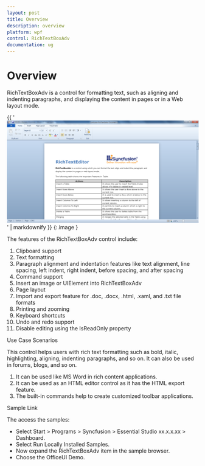 ```yaml
---
layout: post
title: Overview
description: overview
platform: wpf
control: RichTextBoxAdv
documentation: ug
---
```


# Overview

RichTextBoxAdv is a control for formatting text, such as aligning and indenting paragraphs, and displaying the content in pages or in a Web layout mode.



{{ '![](Overview_images/Overview_img1.png)' | markdownify }}
{:.image }




The features of the RichTextBoxAdv control include:

1. Clipboard support
2. Text formatting
3. Paragraph alignment and indentation features like text alignment, line spacing, left indent, right indent, before spacing, and after spacing
4. Command support
5. Insert an image or UIElement into RichTextBoxAdv
6. Page layout
7. Import and export feature for .doc, .docx, .html, .xaml, and .txt file formats
8. Printing and zooming
9. Keyboard shortcuts
10. Undo and redo support
11. Disable editing using the IsReadOnly property



Use Case Scenarios

This control helps users with rich text formatting such as bold, italic, highlighting, aligning, indenting paragraphs, and so on. It can also be used in forums, blogs, and so on.

1. It can be used like MS Word in rich content applications.
2. It can be used as an HTML editor control as it has the HTML export feature.
3. The built-in commands help to create customized toolbar applications.



Sample Link

The access the samples:

* Select Start > Programs > Syncfusion > Essential Studio xx.x.x.xx > Dashboard.
* Select Run Locally Installed Samples.
* Now expand the RichTextBoxAdv item in the sample browser.
* Choose the OfficeUI Demo.



